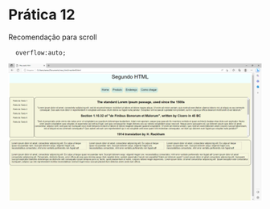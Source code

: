 # Prática 12

Recomendação para scroll

```
  overflow:auto;
```


<img src="/introducao_ao_desenvolvimento_web/pratica12.PNG"> 
